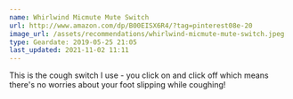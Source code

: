 ```yaml
---
name: Whirlwind Micmute Mute Switch
url: http://www.amazon.com/dp/B00EISX6R4/?tag=pinterest08e-20
image_url: /assets/recommendations/whirlwind-micmute-mute-switch.jpeg
type: Geardate: 2019-05-25 21:05
last_updated: 2021-11-02 11:11
---
```

This is the cough switch I use - you click on and click off which means there's no worries about your foot slipping while coughing! 